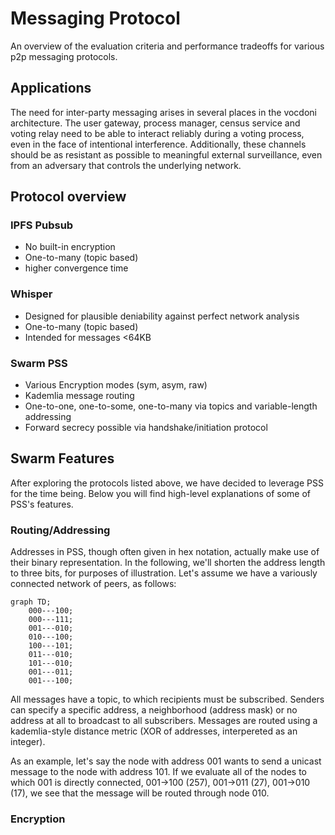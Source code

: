 # Messaging Protocol
An overview of the evaluation criteria and performance tradeoffs for various p2p messaging protocols.

## Applications
The need for inter-party messaging arises in several places in the vocdoni architecture. The user gateway, process manager, census service and voting relay need to be able to interact reliably during a voting process, even in the face of intentional interference. Additionally, these channels should be as resistant as possible to meaningful external surveillance, even from an adversary that controls the underlying network.

## Protocol overview

### IPFS Pubsub
* No built-in encryption
* One-to-many (topic based)
* higher convergence time

### Whisper
* Designed for plausible deniability against perfect network analysis
* One-to-many (topic based)
* Intended for messages <64KB

### Swarm PSS
* Various Encryption modes (sym, asym, raw)
* Kademlia message routing
* One-to-one, one-to-some, one-to-many via topics and variable-length addressing
* Forward secrecy possible via handshake/initiation protocol

## Swarm Features
After exploring the protocols listed above, we have decided to leverage PSS for the time being. Below you will find high-level explanations of some of PSS's features.
 
### Routing/Addressing
Addresses in PSS, though often given in hex notation, actually make use of their binary representation. In the following, we'll shorten the address length to three bits, for purposes of illustration. Let's assume we have a variously connected network of peers, as follows:

```mermaid
graph TD;
    000---100;
    000---111;
    001---010;
    010---100;
    100---101;
    011---010;
    101---010;
    001---011;
    001---100;
```
All messages have a topic, to which recipients must be subscribed. Senders can specify a specific address, a neighborhood (address mask) or no address at all to broadcast to all subscribers. Messages are routed using a kademlia-style distance metric (XOR of addresses, interpereted as an integer). 

As an example, let's say the node with address 001 wants to send a unicast message to the node with address 101. If we evaluate all of the nodes to which 001 is directly connected, 001->100 (257), 001->011 (27), 001->010 (17), we see that the message will be routed through node 010.

### Encryption

